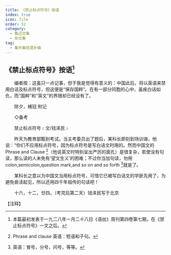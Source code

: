 ```yaml
---
title: 《禁止标点符号》按语
index: true
icon: file
order: 52
category:
  - 鲁迅文集
  - 杂文集
tag:  
  - 集外集拾遗补编
---
```


## 《禁止标点符号》按语[^①]

　　编者按：这虽只一点记事，但于我是觉得有意义的：中国此后，将以英语来禁用白话及标点符号，但这便是“保存国粹”。在有一部分同胞的心中，虽疾白话如仇，而“国粹”和“英文”的界限却已经没有了。

　　除夕，楮冠 附记

　　◇备考

　　禁止标点符号﹙文/钱泽民﹚

　　昨天为教育部甄别考试。当主考委员出了题后，某科长即刻到场训诲，他说：“你们不应用标点符号，因为标点符号是写白话文时用的。然而中国文的 Phrase and Clause [^②]（他说英文时特别呈出严厉的面孔）是很复杂，若使没有句读，那么读的人未免有‘望文生义’的困难；不过你当加句读，勿用 colon,semicolon,question mark,and so on and so forth [^③]就是了。

　　某科长之意以为中国文当用标点符号，可惜它已被写白话文的学匪先用了，为避免亵渎起见，所以还用四千年祖传的句读吧！

　　十六，十二，廿四，（考完后第二天）钱泽民写于北京

【注释】

[^①]:本篇最初发表于一九二八年一月二十八日《语丝》周刊第四卷第七期，在《禁止标点符号》一文之后。

[^②]:Phrase and clause 英语：短语和子句。

[^③]:英语：冒号，分号，问号，等等。
